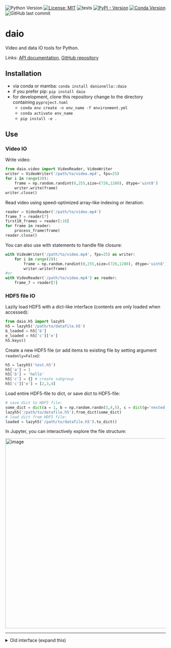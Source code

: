 ![Python Version](https://img.shields.io/badge/python-3.8+-blue)
[![License: MIT](https://img.shields.io/badge/License-MIT-yellow.svg)](https://opensource.org/licenses/MIT)
![tests](https://github.com/danionella/daio/actions/workflows/test.yml/badge.svg)
[![PyPI - Version](https://img.shields.io/pypi/v/daio)](https://pypi.org/project/daio/)
[![Conda Version](https://img.shields.io/conda/v/danionella/daio)](https://anaconda.org/danionella/daio)
![GitHub last commit](https://img.shields.io/github/last-commit/danionella/daio)

# daio
Video and data IO tools for Python.

Links: [API documentation](http://danionella.github.io/daio), [GitHub repository](https://github.com/danionella/daio)

## Installation
- via conda or mamba: `conda install danionella::daio `
- if you prefer pip: `pip install daio`
- for development, clone this repository change to the directory containing `pyproject.toml` 
    - `conda env create -n env_name -f environment.yml`
    - `conda activate env_name`
    - `pip install -e .`

## Use 

### Video IO

Write video:
```python
from daio.video import VideoReader, VideoWriter
writer = VideoWriter('/path/to/video.mp4', fps=25)
for i in range(20):
    frame = np.random.randint(0,255,size=(720,1280), dtype='uint8')
    writer.write(frame)
writer.close()
```

Read video using speed-optimized array-like indexing or iteration:
```python
reader = VideoReader('/path/to/video.mp4')
frame_7 = reader[7]
first10_frames = reader[:10]
for frame in reader:
    process_frame(frame)
reader.close()
```

You can also use with statements to handle file closure:
```python
with VideoWriter('/path/to/video.mp4', fps=25) as writer:
    for i in range(20):
        frame = np.random.randint(0,255,size=(720,1280), dtype='uint8')
        writer.write(frame)
#or
with VideoReader('/path/to/video.mp4') as reader:
    frame_7 = reader[7]
```

### HDF5 file IO

Lazily load HDF5 with a dict-like interface (contents are only loaded when accessed):
```python
from daio.h5 import lazyh5
h5 = lazyh5('/path/to/datafile.h5')
b_loaded = h5['b']
e_loaded = h5['c']['e']
h5.keys()
```

Create a new HDF5 file (or add items to existing file by setting argument `readonly=False`):
```python
h5 = lazyh5('test.h5')
h5['a'] = 1
h5['b'] = 'hello'
h5['c'] = {} # create subgroup
h5['c']['e'] = [2,3,4]
```

Load entire HDF5-file to dict, or save dict to HDF5-file:
```python
# save dict to HDF5 file:
some_dict = dict(a = 1, b = np.random.randn(3,4,5), c = dict(g='nested'), d = 'some_string')
lazyh5('/path/to/datafile.h5').from_dict(some_dict)
# load dict from HDF5 file:
loaded = lazyh5('/path/to/datafile.h5').to_dict()
```

In Jupyter, you can interactively explore the file structure:

<img width="598" alt="image" src="https://github.com/user-attachments/assets/878d4af6-ce26-4ec3-9ba5-2701fba1c07e">


-----
<details><summary>Old interface (expand this)</summary>
    
```python
from daio.h5 import save_to_h5, load_from_h5
# save dict to HDF5 file:
some_dict = dict(a = 1, b = np.random.randn(3,4,5), c = dict(g='nested'), d = 'some_string')
save_to_h5('/path/to/datafile.h5', some_dict)
# load dict from HDF5 file:
dict_loaded = load_from_h5('/path/to/datafile.h5')
```

</details>

